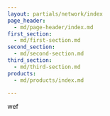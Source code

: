 ```yaml
---
layout: partials/network/index
page_header: 
  - md/page-header/index.md
first_section: 
  - md/first-section.md
second_section: 
  - md/second-section.md
third_section: 
  - md/third-section.md
products: 
  - md/products/index.md

---
```

wef